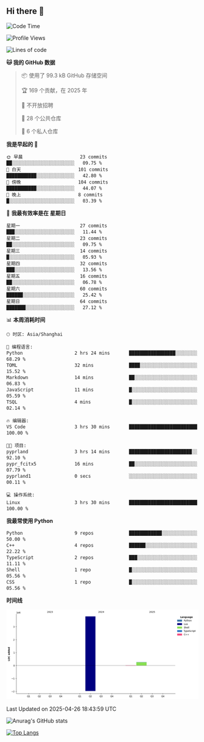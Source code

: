 ## Hi there 👋

<!--
**ZeroMapleQvQ/ZeroMapleQvQ** is a ✨ _special_ ✨ repository because its `README.md` (this file) appears on your GitHub profile.

Here are some ideas to get you started:

- 🔭 I’m currently working on ...
- 🌱 I’m currently learning ...
- 👯 I’m looking to collaborate on ...
- 🤔 I’m looking for help with ...
- 💬 Ask me about ...
- 📫 How to reach me: ...
- 😄 Pronouns: ...
- ⚡ Fun fact: ...
-->

<!--START_SECTION:waka-->
![Code Time](http://img.shields.io/badge/Code%20Time-70%20hrs%2011%20mins-blue)

![Profile Views](http://img.shields.io/badge/%E4%B8%AA%E4%BA%BA%E8%B5%84%E6%96%99%E8%A7%82%E7%9C%8B%E6%AC%A1%E6%95%B0-37-blue)

![Lines of code](https://img.shields.io/badge/%E4%BB%8E%E3%80%8CHello%20World%E3%80%8D%E8%B5%B7%E6%88%91%E5%B7%B2%E7%BB%8F%E5%86%99%E4%BA%86-4.1%20million%20%E8%A1%8C%E4%BB%A3%E7%A0%81-blue)

**🐱 我的 GitHub 数据** 

> 📦  使用了 99.3 kB GitHub 存储空间 
 > 
> 🏆 169 个贡献，在 2025 年
 > 
> 🚫 不开放招聘
 > 
> 📜 28 个公共仓库 
 > 
> 🔑 6 个私人仓库 
 > 
**我是早起的 🐤** 

```text
🌞 早晨                     23 commits          ██░░░░░░░░░░░░░░░░░░░░░░░   09.75 % 
🌆 白天                     101 commits         ███████████░░░░░░░░░░░░░░   42.80 % 
🌃 傍晚                     104 commits         ███████████░░░░░░░░░░░░░░   44.07 % 
🌙 晚上                     8 commits           █░░░░░░░░░░░░░░░░░░░░░░░░   03.39 % 
```
📅 **我最有效率是在 星期日** 

```text
星期一                      27 commits          ███░░░░░░░░░░░░░░░░░░░░░░   11.44 % 
星期二                      23 commits          ██░░░░░░░░░░░░░░░░░░░░░░░   09.75 % 
星期三                      14 commits          █░░░░░░░░░░░░░░░░░░░░░░░░   05.93 % 
星期四                      32 commits          ███░░░░░░░░░░░░░░░░░░░░░░   13.56 % 
星期五                      16 commits          ██░░░░░░░░░░░░░░░░░░░░░░░   06.78 % 
星期六                      60 commits          ██████░░░░░░░░░░░░░░░░░░░   25.42 % 
星期日                      64 commits          ███████░░░░░░░░░░░░░░░░░░   27.12 % 
```


📊 **本周消耗时间** 

```text
🕑︎ 时区: Asia/Shanghai

💬 编程语言: 
Python                   2 hrs 24 mins       █████████████████░░░░░░░░   68.29 % 
TOML                     32 mins             ████░░░░░░░░░░░░░░░░░░░░░   15.52 % 
Markdown                 14 mins             ██░░░░░░░░░░░░░░░░░░░░░░░   06.83 % 
JavaScript               11 mins             █░░░░░░░░░░░░░░░░░░░░░░░░   05.59 % 
TSQL                     4 mins              █░░░░░░░░░░░░░░░░░░░░░░░░   02.14 % 

🔥 编辑器: 
VS Code                  3 hrs 30 mins       █████████████████████████   100.00 % 

🐱‍💻 项目: 
pyprland                 3 hrs 14 mins       ███████████████████████░░   92.10 % 
pypr_fcitx5              16 mins             ██░░░░░░░░░░░░░░░░░░░░░░░   07.79 % 
pyprland1                0 secs              ░░░░░░░░░░░░░░░░░░░░░░░░░   00.11 % 

💻 操作系统: 
Linux                    3 hrs 30 mins       █████████████████████████   100.00 % 
```

**我最常使用 Python** 

```text
Python                   9 repos             ████████████░░░░░░░░░░░░░   50.00 % 
C++                      4 repos             ██████░░░░░░░░░░░░░░░░░░░   22.22 % 
TypeScript               2 repos             ███░░░░░░░░░░░░░░░░░░░░░░   11.11 % 
Shell                    1 repo              █░░░░░░░░░░░░░░░░░░░░░░░░   05.56 % 
CSS                      1 repo              █░░░░░░░░░░░░░░░░░░░░░░░░   05.56 % 
```



**时间线**

![Lines of Code chart](https://raw.githubusercontent.com/bkctwy/bkctwy/main/assets/bar_graph.png)


 Last Updated on 2025-04-26 18:43:59 UTC
<!--END_SECTION:waka-->


![Anurag's GitHub stats](https://grs.bkctwy.tech/api?username=bkctwy&theme=dracula&show_icons=true)


[![Top Langs](https://grs.bkctwy.tech/api/top-langs/?username=bkctwy&layout=compact&theme=dracula)](https://github.com/anuraghazra/github-readme-stats)
